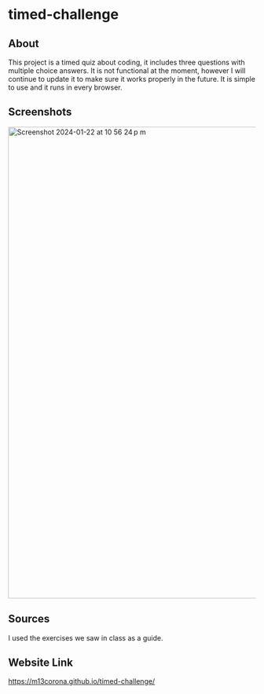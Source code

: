 # timed-challenge

## About
This project is a timed quiz about coding, it includes three questions with multiple choice answers. It is not functional at the moment, however I will continue to update it to make sure it works properly in the future.
It is simple to use and it runs in every browser.

## Screenshots

<img width="960" alt="Screenshot 2024-01-22 at 10 56 24 p m" src="https://github.com/m13corona/timed-challenge/assets/152875862/3fc48cc9-778c-468f-9dba-7d12d35a6bcb">

## Sources
I used the exercises we saw in class as a guide.

## Website Link
https://m13corona.github.io/timed-challenge/
